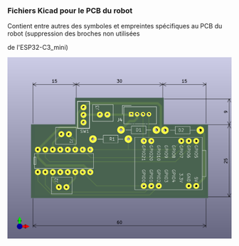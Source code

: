 ###  Fichiers Kicad pour le PCB du robot

Contient entre autres des symboles et empreintes spécifiques au PCB du robot (suppression des broches non utilisées 

de l'ESP32-C3_mini)

<p align="center"> 
  <img src="./robot_pcb.png" width="600">
<p/>

